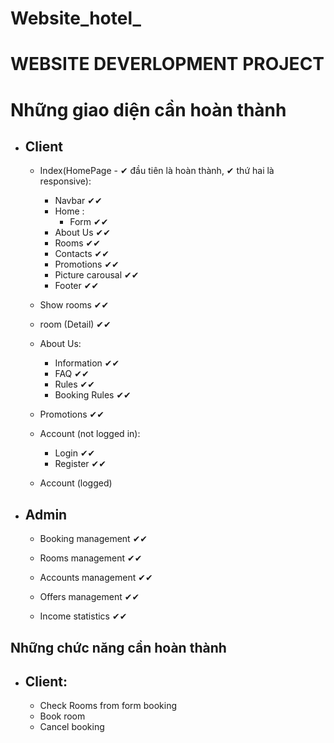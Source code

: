 ﻿# Website_hotel_
# WEBSITE DEVERLOPMENT PROJECT 
# Những giao diện cần hoàn thành

- ## Client
  - Index(HomePage - ✔ đầu tiên là hoàn thành, ✔ thứ hai là responsive):
    + Navbar ✔✔
    + Home :
      + Form ✔✔
    + About Us ✔✔
    + Rooms ✔✔
    + Contacts ✔✔
    + Promotions ✔✔
    + Picture carousal ✔✔
    + Footer ✔✔

  - Show rooms ✔✔

  - room (Detail) ✔✔
    
  - About Us:
    + Information ✔✔
    + FAQ ✔✔
    + Rules ✔✔
    + Booking Rules ✔✔

  - Promotions ✔✔
    
  - Account (not logged in):
    + Login ✔✔
    + Register ✔✔

  - Account (logged)

- ## Admin
  - Booking management ✔✔
  
  - Rooms management ✔✔
  
  - Accounts management ✔✔
  
  - Offers management ✔✔
  
  - Income statistics ✔✔
 


## Những chức năng cần hoàn thành

  - ## Client:
    + Check Rooms from form booking 
    + Book room
    + Cancel booking
